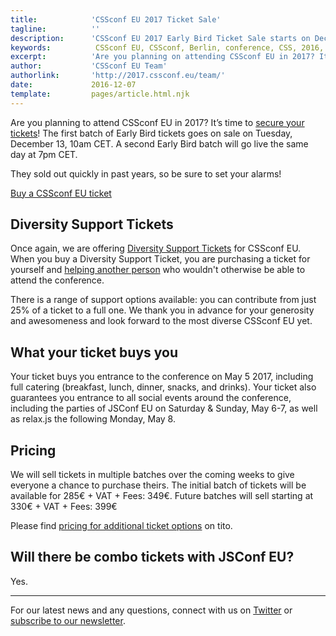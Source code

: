 ```yaml
---
title:            'CSSconf EU 2017 Ticket Sale'
tagline:          ''
description:      'CSSconf EU 2017 Early Bird Ticket Sale starts on December 13 2016'
keywords:          CSSconf EU, CSSconf, Berlin, conference, CSS, 2016, 2017
excerpt:          'Are you planning on attending CSSconf EU in 2017? It’s time to secure your tickets! The first batch of Early Bird tickets goes on sale on Tuesday, December 13, 10am. They sold out quickly in past years, so be sure to set your alarms!'
author:           'CSSconf EU Team'
authorlink:       'http://2017.cssconf.eu/team/'
date:             2016-12-07
template:         pages/article.html.njk
---
```


Are you planning to attend CSSconf EU in 2017? It’s time to [secure your tickets](https://tito.io/cssconfeu/cssconfeu-2017)! The first batch of Early Bird tickets goes on sale on Tuesday, December 13, 10am CET. A second Early Bird batch will go live the same day at 7pm CET.

They sold out quickly in past years, so be sure to set your alarms!

<a href="https://tito.io/cssconfeu/cssconfeu-2017" class="c-btn">
  <span class="btn__span" data-hover="Buy CSSconf EU Ticket">Buy a CSSconf EU ticket</span>
</a>

## Diversity Support Tickets

Once again, we are offering [Diversity Support Tickets](http://2017.cssconf.eu/diversity-support-tickets/) for CSSconf EU. When you buy a Diversity Support Ticket, you are purchasing a ticket for yourself and [helping another person](http://blog.cssconf.eu/2015/07/07/interview-jenny-kathambi-cssconfeu-scholarships/) who wouldn't otherwise be able to attend the conference.

There is a range of support options available: you can contribute from just 25% of a ticket to a full one. We thank you in advance for your generosity and awesomeness and look forward to the most diverse CSSconf EU yet.

## What your ticket buys you

Your ticket buys you entrance to the conference on May 5 2017, including full catering (breakfast, lunch, dinner, snacks, and drinks).
Your ticket also guarantees you entrance to all social events around the conference, including the parties of JSConf EU on Saturday & Sunday, May 6-7, as well as relax.js the following Monday, May 8.

## Pricing

We will sell tickets in multiple batches over the coming weeks to give everyone a chance to purchase theirs. The initial batch of tickets will be available for 285€ + VAT + Fees: 349€. Future batches will sell starting at 330€ + VAT + Fees: 399€

Please find [pricing for additional ticket options](https://ti.to/cssconfeu/cssconfeu-2017) on tito.

## Will there be combo tickets with JSConf EU?

Yes.

---

For our latest news and any questions, connect with us on [Twitter](https://twitter.com/cssconfeu) or [subscribe to our newsletter](https://confirmsubscription.com/h/d/879A481DB04CB70D).
